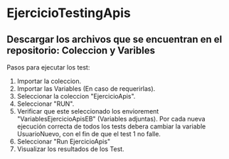 # EjercicioTestingApis

Descargar los archivos que se encuentran en el repositorio:
Coleccion y Varibles
--
Pasos para ejecutar los test:
1) Importar la coleccion.
2) Importar las Variables (En caso de requerirlas).
3) Seleccionar la coleccion "EjercicioApis".
4) Seleccionar "RUN".
5) Verificar que este seleccionado los enviorement "VariablesEjercicioApisEB" (Variables adjuntas).
    Por cada nueva ejecución correcta de todos los tests debera cambiar la variable UsuarioNuevo, con el fin de que el test 1 no falle.
6) Seleccionar "Run EjercicioApis"
7) Visualizar los resultados de los Test.



